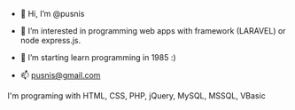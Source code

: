 - 👋 Hi, I’m @pusnis
- 👀 I’m interested in programming web apps with framework (LARAVEL) or node express.js.
- 🌱 I’m starting learn programming in 1985 :)

- 📫 pusnis@gmail.com
 
 I'm programing with HTML, CSS, PHP, jQuery, MySQL, MSSQL, VBasic
